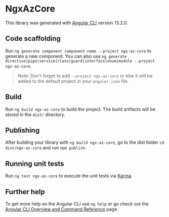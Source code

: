 # NgxAzCore

This library was generated with [Angular CLI](https://github.com/angular/angular-cli) version 13.2.0.

## Code scaffolding

Run `ng generate component component-name --project ngx-az-core` to generate a new component. You can also use `ng generate directive|pipe|service|class|guard|interface|enum|module --project ngx-az-core`.
> Note: Don't forget to add `--project ngx-az-core` or else it will be added to the default project in your `angular.json` file. 

## Build

Run `ng build ngx-az-core` to build the project. The build artifacts will be stored in the `dist/` directory.

## Publishing

After building your library with `ng build ngx-az-core`, go to the dist folder `cd dist/ngx-az-core` and run `npm publish`.

## Running unit tests

Run `ng test ngx-az-core` to execute the unit tests via [Karma](https://karma-runner.github.io).

## Further help

To get more help on the Angular CLI use `ng help` or go check out the [Angular CLI Overview and Command Reference](https://angular.io/cli) page.
